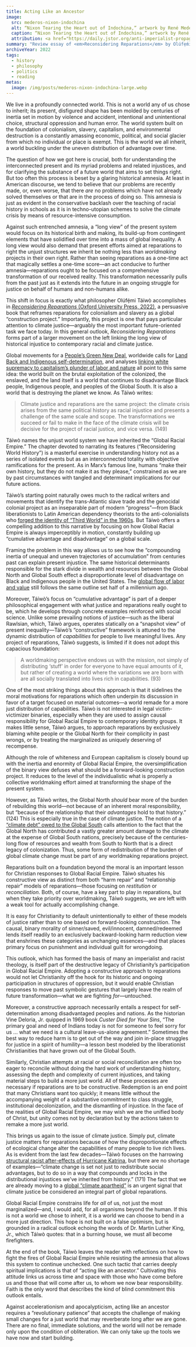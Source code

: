 ```yaml
---
title: Acting Like an Ancestor
image:
  src: mederos-nixon-indochina
  alt: “Nixon Tearing the Heart out of Indochina,” artwork by René Mederos (1971).
  caption: “Nixon Tearing the Heart out of Indochina,” artwork by René Mederos (1971).
  attribution: <a href="https://daily.jstor.org/anti-imperialist-propaganda-posters-ospaaal/">OSPAAAL Collection</a>
summary: "Review essay of <em>Reconsidering Reparations</em> by Olúfẹ́mi Táíwò."
archiveYear: 2022
tags:
  - history
  - philosophy
  - politics
  - reading
metas:
  image: /img/posts/mederos-nixon-indochina-large.webp
---
```


We live in a profoundly connected world. This is not a world any of us chose to inherit; its present, disfigured shape has been molded by centuries of inertia set in motion by violence and accident, intentional and unintentional choice, structural oppression and human error. The world system built on the foundation of colonialism, slavery, capitalism, and environmental destruction is a constantly amassing economic, political, and social glacier from which no individual or place is exempt. This is the world we all inherit, a world buckling under the uneven distribution of advantage over time.

The question of how we got here is crucial, both for understanding the interconnected present and its myriad problems and related injustices, and for clarifying the substance of a future world that aims to set things right. But too often this process is beset by a glaring historical amnesia. At least in American discourse, we tend to believe that our problems are recently made, or, even worse, that there _are_ no problems which have not already solved themselves or that are in the process of doing so. This amnesia is just as evident in the conservative backlash over the teaching of racial history in schools as it is in techno-utopian schemes to solve the climate crisis by means of resource-intensive consumption.

Against such entrenched amnesia, a “long view” of the present system would focus on its historical birth and making, its build-up from contingent elements that have solidified over time into a mass of global inequality. A long view would also demand that present efforts aimed at reparations to right the unjust structures we inherit be nothing less than _worldmaking_ projects in their own right. Rather than seeing reparations as a one-time act that magically settles a one-time score—an act conducive to further amnesia—reparations ought to be focused on a comprehensive transformation of our received reality. This transformation necessarily pulls from the past just as it extends into the future in an ongoing struggle for justice on behalf of humans and non-humans alike.

This shift in focus is exactly what philosopher Olúfẹ́mi Táíwò accomplishes in [_Reconsidering Reparations_ (Oxford University Press, 2022)](https://global.oup.com/academic/product/reconsidering-reparations-9780197508893?cc=us&lang=en&), a persuasive book that reframes reparations for colonialism and slavery as a global “construction project.” Importantly, this project is one that pays particular attention to climate justice—arguably the most important future-oriented task we face today. In this general outlook, _Reconsidering Reparations_ forms part of a larger movement on the left linking the long view of historical injustice to contemporary racial and climate justice.

Global movements for a [People’s Green New Deal](https://www.plutobooks.com/9780745341750/a-peoples-green-new-deal/), worldwide calls for [Land Back and Indigenous self-determination](https://www.versobooks.com/products/600-our-history-is-the-future), and analyses [linking white supremacy to capitalism’s plunder of labor and nature](https://www.versobooks.com/products/2520-white-skin-black-fuel) all point to this same idea: the world built on the brutal exploitation of the colonized, the enslaved, and the land itself is a world that continues to disadvantage Black people, Indigenous people, and peoples of the Global South. It is also a world that is destroying the planet we know. As Táíwò writes:

> Climate justice and reparations are the same project: the climate crisis arises from the same political history as racial injustice and presents a challenge of the same scale and scope. The transformations we succeed or fail to make in the face of the climate crisis will be decisive for the project of racial justice, and vice versa. (149)

Táíwò names the unjust world system we have inherited the “Global Racial Empire.” The chapter devoted to narrating its features (“Reconsidering World History”) is a masterful exercise in understanding history not as a series of isolated events but as an interconnected totality with objective ramifications for the present. As in Marx’s famous line, humans “make their own history, but they do not make it as they please,” constrained as we are by past circumstances with tangled and determinant implications for our future actions.

Táíwò’s starting point naturally owes much to the radical writers and movements that identify the trans-Atlantic slave trade and the genocidal colonial project as an inseparable part of modern “progress”—from Black liberationists to Latin American dependency theorists to the anti-colonialists who [forged the identity of “Third World” in the 1960s](https://ejournals.epublishing.ekt.gr/index.php/historein/article/view/2160/2000). But Táíwò offers a compelling addition to this narrative by focusing on how Global Racial Empire is always imperceptibly in motion, constantly building up “cumulative advantage and disadvantage” on a global scale.

Framing the problem in this way allows us to see how the “compounding inertia of unequal and uneven trajectories of accumulation” from centuries past can explain present injustice. The same historical determinants responsible for the stark divide in wealth and resources between the Global North and Global South effect a disproportionate level of disadvantage on Black and Indigenous people in the United States. The [global flow of labor and value](https://monthlyreview.org/2019/07/01/labor-value-commodity-chains/) still follows the same outline set half of a millennium ago.

Moreover, Táíwò’s focus on “cumulative advantage” is part of a deeper philosophical engagement with what justice and reparations really ought to be, which he develops through concrete examples reinforced with social science. Unlike some prevailing notions of justice—such as the liberal Rawlsian, which, Táíwò argues, operates statically on a “snapshot view” of present inequality—Táíwò’s “constructive” framework is attuned to the dynamic distribution of _capabilities_ for people to live meaningful lives. Any project of reparations, Táíwò suggests, is limited if it does not adopt this capacious foundation:

> A worldmaking perspective endows us with the mission, not simply of distributing ‘stuff’ in order for everyone to have equal amounts of it, but rather of creating a world where the variations we are born with are all socially translated into lives rich in capabilities. (93)

One of the most striking things about this approach is that it sidelines the moral motivations for reparations which often underpin its discussion in favor of a target focused on material outcomes—a world remade for a more just distribution of capabilities. Táíwò is not interested in legal victim-victimizer binaries, especially when they are used to assign causal responsibility for Global Racial Empire to contemporary identity groups. It makes little sense, Táíwò argues, to approach reparations by exclusively blaming white people or the Global North for their complicity in past wrongs, or by treating the marginalized as uniquely deserving of recompense.

Although the role of whiteness and European capitalism is closely bound up with the inertia and enormity of Global Racial Empire, the oversimplification of the binary view defuses what should be a forward-looking construction project. It reduces to the level of the individualistic what is properly a collective worldmaking effort aimed at transforming the shape of the present system.

However, as Táíwò writes, the Global North _should_ bear more of the burden of rebuilding this world—not because of an inherent moral responsibility, but “because of the relationship that their _advantages_ hold to that history.” (124) This is especially true in the case of climate justice. The notion of a [“climate debt” owed to the Global South](https://climateandcapitalism.com/2010/05/06/pachamama-bien-vivir-and-the-climate-debt/) calls attention to the fact that the Global North has contributed a vastly greater amount damage to the climate at the expense of Global South nations, precisely because of the centuries-long flow of resources and wealth from South to North that is a direct legacy of colonization. Thus, some form of redistribution of the burden of global climate change must be part of any worldmaking reparations project.

Reparations built on a foundation beyond the moral is an important lesson for Christian responses to Global Racial Empire. Táíwò situates his constructive view as distinct from both “harm repair” and “relationship repair” models of reparations—those focusing on _restitution_ or _reconciliation_. Both, of course, have a key part to play in reparations, but when they take priority over worldmaking, Táíwò suggests, we are left with a weak tool for actually accomplishing change.

It is easy for Christianity to default unintentionally to either of these models of justice rather than to one based on forward-looking construction. The causal, binary morality of sinner/saved, evil/innocent, damned/redeemed lends itself readily to an exclusively backward-looking harm reduction view that enshrines these categories as unchanging essences—and that places primary focus on punishment and individual guilt for wrongdoing.

This outlook, which has formed the basis of many an imperialist and racist theology, is itself part of the destructive legacy of Christianity’s participation in Global Racial Empire. Adopting a constructive approach to reparations would not let Christianity off the hook for its historic and ongoing participation in structures of oppression, but it would enable Christian responses to move past symbolic gestures that largely leave the realm of future transformation—what we are fighting _for_—untouched.

Moreover, a constructive approach necessarily entails a respect for self-determination among disadvantaged peoples and nations. As the historian Vine Deloria, Jr. quipped in 1969 book _Custer Died for Your Sins_, “The primary goal and need of Indians today is not for someone to feel sorry for us ... what we need is a cultural leave-us-alone agreement.” Sometimes the best way to reduce harm is to get out of the way and join in-place struggles for justice in a spirit of humility—a lesson best modeled by the liberationist Christianities that have grown out of the Global South.

Similarly, Christian attempts at racial or social reconciliation are often too eager to reconcile without doing the hard work of understanding history, assessing the depth and complexity of current injustices, and taking material steps to build a more just world. All of these processes are necessary if reparations are to be constructive. Redemption is an end point that many Christians want too quickly; it means little without the accompanying weight of a substantive commitment to class struggle, institutional decolonization, and the dismantling of injustice. In the face of the realities of Global Racial Empire, we may wish we are the unified body of Christ, but unity comes not by declaration but by the actions taken to remake a more just world.

This brings us again to the issue of climate justice. Simply put, climate justice matters for reparations because of how the disproportionate effects of ecological change alter the capabilities of many people to live rich lives. As is evident from the last few decades—Táíwò focuses on the harrowing [structural racist after-effects of Hurricane Katrina](https://talkpoverty.org/2016/08/29/white-new-orleans-recovered-hurricane-katrina-black-new-orleans-not/), but there are no shortage of examples—“climate change is set not just to redistribute social advantages, but to do so in a way that compounds and locks in the distributional injustices we’ve inherited from history.” (171) The fact that we are already moving to a [global “climate apartheid”](https://news.un.org/en/story/2019/06/1041261) is an urgent signal that climate justice be considered an integral part of global reparations.

Global Racial Empire constrains life for _all_ of us, not just the most marginalized—and, I would add, for all organisms beyond the human. If this is not a world we chose to inherit, it is a world we can choose to bend in a more just direction. This hope is not built on a false optimism, but is grounded in a radical outlook echoing the words of Dr. Martin Luther King, Jr., which Táíwò quotes: that in a burning house, we must all become firefighters.

At the end of the book, Táíwò leaves the reader with reflections on how to fight the fires of Global Racial Empire while resisting the amnesia that allows this system to continue unchecked. One such tactic that carries deeply spiritual implications is that of “acting like an ancestor.” Cultivating this attitude links us across time and space with those who have come before us and those that will come after us, to whom we now bear responsibility. Faith is the only word that describes the kind of blind commitment this outlook entails.

Against accelerationism and apocalypticism, acting like an ancestor requires a “revolutionary patience” that accepts the challenge of making small changes for a just world that may reverberate long after we are gone. There are no final, immediate solutions, and the world will not be remade only upon the condition of obliteration. We can only take up the tools we have now and start building.
